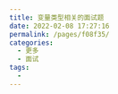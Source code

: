 ```yaml
---
title: 变量类型相关的面试题
date: 2022-02-08 17:27:16
permalink: /pages/f08f35/
categories:
  - 更多
  - 面试
tags:
  - 
---
```


